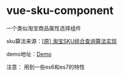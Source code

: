 # vue-sku-component
一个类似淘宝商品属性选择组件

sku算法来源：[[原] 淘宝SKU组合查询算法实现](http://www.cnblogs.com/purediy/archive/2012/12/02/2798454.html)

demo地址：[Demo](https://zaygeegee.github.io/vue-sku-component/)

注意： 用到一些es6和es7的特性